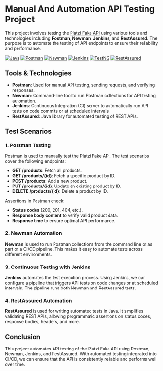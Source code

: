# Manual And Automation API Testing Project 
This project involves testing the [Platzi Fake API](https://fakeapi.platzi.com/) using various tools and technologies including **Postman**, **Newman**, **Jenkins**, and **RestAssured**. The purpose is to automate the testing of API endpoints to ensure their reliability and performance.

[![Java](https://img.shields.io/badge/Java-007396?style=for-the-badge&logo=java&logoColor=white)](https://www.oracle.com/java/)
[![Postman](https://img.shields.io/badge/Postman-FF6C37?style=for-the-badge&logo=postman&logoColor=white)](https://www.postman.com/)
[![Newman](https://img.shields.io/badge/Newman-00BFFF?style=for-the-badge&logoColor=white)](https://github.com/postmanlabs/newman)
[![Jenkins](https://img.shields.io/badge/Jenkins-D24939?style=for-the-badge&logo=jenkins&logoColor=white)](https://www.jenkins.io/)
[![TestNG](https://img.shields.io/badge/TestNG-25A162?style=for-the-badge&logoColor=white)](https://testng.org/doc/)
[![RestAssured](https://img.shields.io/badge/RestAssured-4CAF50?style=for-the-badge&logoColor=white)](https://rest-assured.io/)

## Tools & Technologies
- **Postman**: Used for manual API testing, sending requests, and verifying responses.
- **Newman**: Command-line tool to run Postman collections for API testing automation.
- **Jenkins**: Continuous Integration (CI) server to automatically run API tests on code commits or at scheduled intervals.
- **RestAssured**: Java library for automated testing of REST APIs.


## Test Scenarios

### 1. Postman Testing

Postman is used to manually test the Platzi Fake API. The test scenarios cover the following endpoints:
- **GET /products**: Fetch all products.
- **GET /products/{id}**: Fetch a specific product by ID.
- **POST /products**: Add a new product.
- **PUT /products/{id}**: Update an existing product by ID.
- **DELETE /products/{id}**: Delete a product by ID.

Assertions in Postman check:
- **Status codes** (200, 201, 404, etc.).
- **Response body content** to verify valid product data.
- **Response time** to ensure optimal API performance.

### 2. Newman Automation

**Newman** is used to run Postman collections from the command line or as part of a CI/CD pipeline. This makes it easy to automate tests across different environments.

### 3. Continuous Testing with Jenkins

**Jenkins** automates the test execution process. Using Jenkins, we can configure a pipeline that triggers API tests on code changes or at scheduled intervals. The pipeline runs both Newman and RestAssured tests.

### 4. RestAssured Automation
**RestAssured** is used for writing automated tests in Java. It simplifies validating REST APIs, allowing programmatic assertions on status codes, response bodies, headers, and more.

## Conclusion
This project automates API testing of the Platzi Fake API using Postman, Newman, Jenkins, and RestAssured. With automated testing integrated into CI/CD, we can ensure that the API is consistently reliable and performs well over time.
